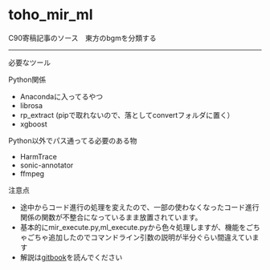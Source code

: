 # toho_mir_ml
C90寄稿記事のソース　東方のbgmを分類する

---

必要なツール

Python関係  
- Anacondaに入ってるやつ
- librosa
- rp_extract (pipで取れないので、落としてconvertフォルダに置く）
- xgboost

Python以外でパス通ってる必要のある物
- HarmTrace
- sonic-annotator
- ffmpeg

注意点

- 途中からコード進行の処理を変えたので、一部の使わなくなったコード進行関係の関数が不整合になっているまま放置されています。
- 基本的にmir_execute.py,ml_execute.pyから色々処理しますが、機能をごちゃごちゃ追加したのでコマンドライン引数の説明が半分ぐらい間違えています
- 解説は[gitbook](https://www.gitbook.com/book/kodack64/toho_mir_ml)を読んでください
